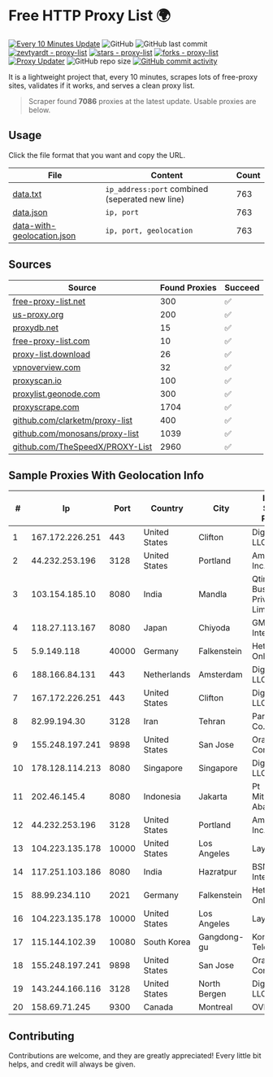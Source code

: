 
# Free HTTP Proxy List 🌍

[![Every 10 Minutes Update](https://github.com/mertguvencli/http-proxy-list/actions/workflows/main.yml/badge.svg?branch=main)](https://github.com/mertguvencli/http-proxy-list/actions/workflows/main.yml)
![GitHub](https://img.shields.io/github/license/mertguvencli/http-proxy-list)
![GitHub last commit](https://img.shields.io/github/last-commit/mertguvencli/http-proxy-list)
[![zevtyardt - proxy-list](https://img.shields.io/static/v1?label=zevtyardt&message=proxy-list&color=blue&logo=github)](https://github.com/zevtyardt/proxy-list "Go to GitHub repo")
[![stars - proxy-list](https://img.shields.io/github/stars/zevtyardt/proxy-list?style=social)](https://github.com/zevtyardt/proxy-list)
[![forks - proxy-list](https://img.shields.io/github/forks/zevtyardt/proxy-list?style=social)](https://github.com/zevtyardt/proxy-list)
[![Proxy Updater](https://github.com/zevtyardt/proxy-list/workflows/Proxy%20Updater/badge.svg)](https://github.com/zevtyardt/proxy-list/actions?query=workflow:"Proxy+Updater")
![GitHub repo size](https://img.shields.io/github/repo-size/zevtyardt/proxy-list)
[![GitHub commit activity](https://img.shields.io/github/commit-activity/m/zevtyardt/proxy-list?logo=commits)](https://github.com/zevtyardt/proxy-list/commits/main)

It is a lightweight project that, every 10 minutes, scrapes lots of free-proxy sites, validates if it works, and serves a clean proxy list.

> Scraper found **7086** proxies at the latest update. Usable proxies are below.

## Usage

Click the file format that you want and copy the URL.

|File|Content|Count|
|----|-------|-----|
|[data.txt](https://raw.githubusercontent.com/mertguvencli/http-proxy-list/main/proxy-list/data.txt)|`ip_address:port` combined (seperated new line)|763|
|[data.json](https://raw.githubusercontent.com/mertguvencli/http-proxy-list/main/proxy-list/data.json)|`ip, port`|763|
|[data-with-geolocation.json](https://raw.githubusercontent.com/mertguvencli/http-proxy-list/main/proxy-list/data-with-geolocation.json)|`ip, port, geolocation`|763|

## Sources

|Source|Found Proxies|Succeed|
|------|-------------|-------|
|[free-proxy-list.net](https://free-proxy-list.net)|300|✅|
|[us-proxy.org](https://www.us-proxy.org)|200|✅|
|[proxydb.net](http://proxydb.net)|15|✅|
|[free-proxy-list.com](https://free-proxy-list.com/?page=&port=&type%5B%5D=http&type%5B%5D=https&up_time=0&search=Search)|10|✅|
|[proxy-list.download](https://www.proxy-list.download/HTTP)|26|✅|
|[vpnoverview.com](https://vpnoverview.com/privacy/anonymous-browsing/free-proxy-servers)|32|✅|
|[proxyscan.io](https://www.proxyscan.io)|100|✅|
|[proxylist.geonode.com](https://proxylist.geonode.com/api/proxy-list?limit=300&page=1&sort_by=lastChecked&sort_type=desc&protocols=http,https)|300|✅|
|[proxyscrape.com](https://api.proxyscrape.com/v2/?request=displayproxies&protocol=http&timeout=10000&country=all&ssl=all&anonymity=all)|1704|✅|
|[github.com/clarketm/proxy-list](https://raw.githubusercontent.com/clarketm/proxy-list/master/proxy-list-raw.txt)|400|✅|
|[github.com/monosans/proxy-list](https://raw.githubusercontent.com/monosans/proxy-list/main/proxies/http.txt)|1039|✅|
|[github.com/TheSpeedX/PROXY-List](https://raw.githubusercontent.com/TheSpeedX/PROXY-List/master/http.txt)|2960|✅|


## Sample Proxies With Geolocation Info

|#|Ip|Port|Country|City|Internet Service Provider|
|-|--|----|-------|----|-------------------------|
|1|167.172.226.251|443|United States|Clifton|DigitalOcean, LLC|
|2|44.232.253.196|3128|United States|Portland|Amazon.com, Inc.|
|3|103.154.185.10|8080|India|Mandla|Qtime Businesses Private Limited|
|4|118.27.113.167|8080|Japan|Chiyoda|GMO Internet, Inc.|
|5|5.9.149.118|40000|Germany|Falkenstein|Hetzner Online GmbH|
|6|188.166.84.131|443|Netherlands|Amsterdam|DigitalOcean, LLC|
|7|167.172.226.251|443|United States|Clifton|DigitalOcean, LLC|
|8|82.99.194.30|3128|Iran|Tehran|ParsOnline Co.|
|9|155.248.197.241|9898|United States|San Jose|Oracle Corporation|
|10|178.128.114.213|8080|Singapore|Singapore|DigitalOcean, LLC|
|11|202.46.145.4|8080|Indonesia|Jakarta|Pt Mithaharum Abadi|
|12|44.232.253.196|3128|United States|Portland|Amazon.com, Inc.|
|13|104.223.135.178|10000|United States|Los Angeles|LayerHost|
|14|117.251.103.186|8080|India|Hazratpur|BSNL Internet|
|15|88.99.234.110|2021|Germany|Falkenstein|Hetzner Online GmbH|
|16|104.223.135.178|10000|United States|Los Angeles|LayerHost|
|17|115.144.102.39|10080|South Korea|Gangdong-gu|Korea Telecom|
|18|155.248.197.241|9898|United States|San Jose|Oracle Corporation|
|19|143.244.166.116|3128|United States|North Bergen|DigitalOcean, LLC|
|20|158.69.71.245|9300|Canada|Montreal|OVH SAS|



## Contributing

Contributions are welcome, and they are greatly appreciated! Every
little bit helps, and credit will always be given.

